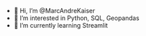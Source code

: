- 👋 Hi, I’m @MarcAndreKaiser
- 👀 I’m interested in Python, SQL, Geopandas
- 🌱 I’m currently learning Streamlit

<!---
MarcAndreKaiser/MarcAndreKaiser is a ✨ special ✨ repository because its `README.md` (this file) appears on your GitHub profile.
You can click the Preview link to take a look at your changes.
--->
